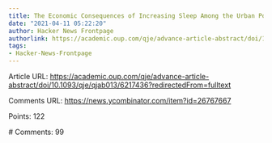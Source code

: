 ```yaml
---
title: The Economic Consequences of Increasing Sleep Among the Urban Poor
date: "2021-04-11 05:22:20"
author: Hacker News Frontpage
authorlink: https://academic.oup.com/qje/advance-article-abstract/doi/10.1093/qje/qjab013/6217436?redirectedFrom=fulltext
tags:
- Hacker-News-Frontpage
---
```


<p>Article URL: <a href="https://academic.oup.com/qje/advance-article-abstract/doi/10.1093/qje/qjab013/6217436?redirectedFrom=fulltext">https://academic.oup.com/qje/advance-article-abstract/doi/10.1093/qje/qjab013/6217436?redirectedFrom=fulltext</a></p>
<p>Comments URL: <a href="https://news.ycombinator.com/item?id=26767667">https://news.ycombinator.com/item?id=26767667</a></p>
<p>Points: 122</p>
<p># Comments: 99</p>
